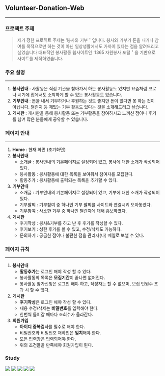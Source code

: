 ## Volunteer-Donation-Web
---
### 프로젝트 주제
> 제가 정한 프로젝트 주제는
‘봉사와 기부＇입니다. 
봉사와 기부가 돈을 내거나 참여를 목적으로만 하는 것이 아닌 일상생활에서도 가까이 있다는 점을 알려드리고 싶었습니다 대표적인 봉사활동 웹사이트인
‘1365 자원봉사 포털＇을 기반으로 사이트를 제작하였습니다.

### 주요 설명
---
1. **봉사안내** : 사활동은 직접 기관을 찾아가서 하는 봉사활동도 있지만 요즘처럼 코로나 시기에 집에서도 소박하게 할 수 있는 봉사활동도 있습니다.<br>
2. **기부안내** : 돈을 내서 기부하거나 후원하는 것도 좋지만 돈이 없다면 못 하는 것이 아닙니다. 챌린지 등 재밌는 기부 활동도 있다는 것을 소개해드리고 싶습니다.<br>
3. **게시판** : 게시판을 통해 봉사활동 또는 기부활동을 참여하시고 느끼신 점이나 후기를 남겨 많은 분들에게 공유할 수 있습니다.<br>
### 페이지 안내
---
1. **Home** : 현재 화면 (초기화면)
2.  **봉사안내**
    * 소개글 : 봉사안내의 기본페이지로 설정되어 있고, 봉사에 대한 소개가 작성되어 있다.
    +   봉사활동 : 봉사활동에 대한 목록을 보여줘서 참여자를 모집한다.
    +   활동추가 : 봉사활동에 출력되는 목록을 추가할 수 있다.
3. **기부안내**
    + 소개글 : 기부안내의 기본페이지로 설정되어 있고, 기부에 대한 소개가 작성되어 있다.
    + 기부팔찌 : 기부참여 중 하나인 기부 팔찌를 사이트와 연결시켜 모아놓았다.
    + 기부참여 : 사소한 기부 중 하나인 챌린지에 대해 홍보하였다.
4. **게시판**
    + 후기작성 : 봉사&기부를 하고 난 후 후기를 작성할 수 있다.
    + 후기보기 : 성한 후기를 볼 수 있고, 수정/삭제도 가능하다.
    + 문의하기 : 궁금한 점이나 불편한 점을 관리자(나) 메일로 보낼 수 있다.
### 페이지 규칙
---
1. **봉사안내**
    + **활동추가**는 로그인 해야 작성 할 수 있다.
    + 봉사활동의 목록은 **모집기간**이 끝나면 없어진다.
    + 봉사활동 참가신청은 로그인 해야 하고, 작성자는 할 수 없으며, 모집 인원수 초과 시 할 수 없다.
2. **게시판**
    + **후기작성**은 로그인 해야 작성 할 수 있다.
    + 내용 수정/삭제는 **비밀번호**를 입력해야 한다.
    + 한번씩 들어갈 때마다 조회수가 올라간다.
3. **회원가입**
    + **아이디 중복검사**를 필수로 해야 한다.
    + 비밀번호와 비밀번호 재확인은 **일치**해야 한다.
    + 모든 입력창은 입력되어야 한다.
    + 위의 조건들을 만족해야 회원가입이 된다.
### Study
<img src="https://img.shields.io/badge/Eclipse-000000?style=flat-square&logo=Eclipse&logoColor=white"/> <img src="https://img.shields.io/badge/MySQL-4479a1?style=flat-square&logo=HTML5L&logoColor=white"/> <img src="https://img.shields.io/badge/HTML5L-E34F26?style=flat-square&logo=HTML5L&logoColor=white"/> <img src="https://img.shields.io/badge/CSS-1572B6?style=flat-square&logo=CSS&logoColor=white"/> <img src="https://img.shields.io/badge/JavaScript-e7df1e?style=flat-square&logo=JavaScript&logoColor=white"/> 


